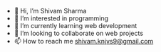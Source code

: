 - 👋 Hi, I’m Shivam Sharma
- 👀 I’m interested in programming
- 🌱 I’m currently learning web development
- 💞️ I’m looking to collaborate on web projects
- 📫 How to reach me shivam.knjvs9@gmail.com

<!---
shivamknjvs/shivamknjvs is a ✨ special ✨ repository because its `README.md` (this file) appears on your GitHub profile.
You can click the Preview link to take a look at your changes.
--->
